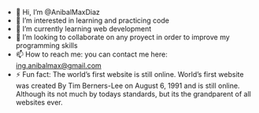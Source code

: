- 👋 Hi, I’m @AnibalMaxDiaz
- 👀 I’m interested in learning and practicing code
- 🌱 I’m currently learning web development
- 💞️ I’m looking to collaborate on any proyect in order to improve my programming skills
- 📫 How to reach me: you can contact me here: ing.anibalmax@gmail.com
- ⚡ Fun fact: The world’s first website is still online. World’s first website was created By Tim Berners-Lee on August 6, 1991 and is still online.
Although its not much by todays standards, but its the grandparent of all websites ever.

<!---
AnibalMaxDiaz/AnibalMaxDiaz is a ✨ special ✨ repository because its `README.md` (this file) appears on your GitHub profile.
You can click the Preview link to take a look at your changes.
--->
